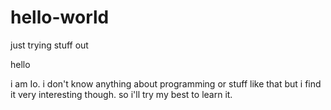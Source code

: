 # hello-world
just trying stuff out

hello

i am Io. i don't know anything about programming or stuff like that but i find it very interesting though.
so i'll try my best to learn it.

